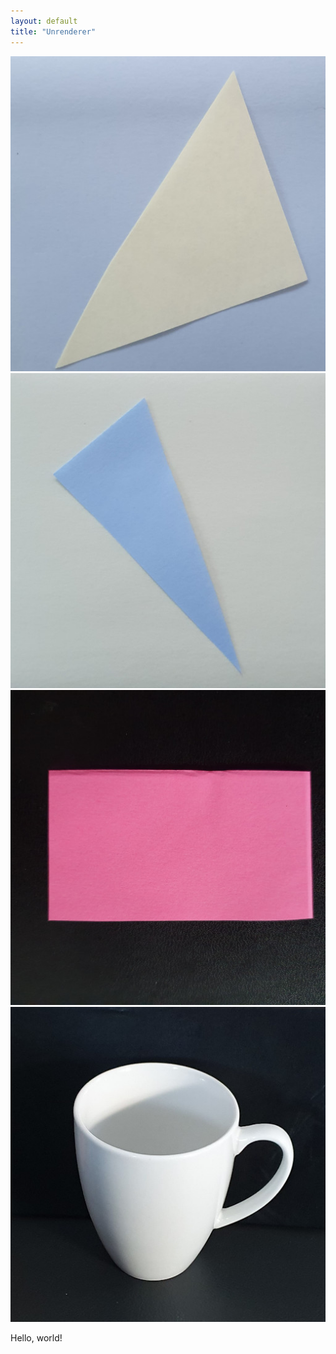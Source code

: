 ```yaml
---
layout: default
title: "Unrenderer"
---
```

<div class="unrenderer">
<canvas id="demo01_canvas" width="512px" height="512px">
</canvas>
<div class="unrender_image_container">
	<img src="/assets/img/unrender01.jpg" alt="test01"/>
	<img src="/assets/img/unrender02.jpg" alt="test02"/>
	<img src="/assets/img/unrender03.jpg" alt="test03"/>
	<img src="/assets/img/unrender04.jpg" alt="test04"/>
</div>
</div>
<script src="/assets/js/posts/demo01.js"></script>

Hello, world!

